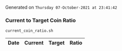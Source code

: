 Generated on `Thursday 07-October-2021 at 23:41:42`

### Current to Target Coin Ratio
`current_coin_ratio.sh`

Date|Current|Target|Ratio
---|---|---|---
